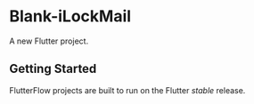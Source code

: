 # Blank-iLockMail

A new Flutter project.

## Getting Started

FlutterFlow projects are built to run on the Flutter _stable_ release.
